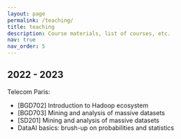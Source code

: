 ```yaml
---
layout: page
permalink: /teaching/
title: teaching
description: Course materials, list of courses, etc. 
nav: true
nav_order: 5
---
```


## 2022 - 2023

Telecom Paris:
 - [BGD702] Introduction to Hadoop ecosystem
 - [BGD703] Mining and analysis of massive datasets
 - [SD201] Mining and analysis of massive datasets
 - DataAI basics: brush-up on probabilities and statistics

